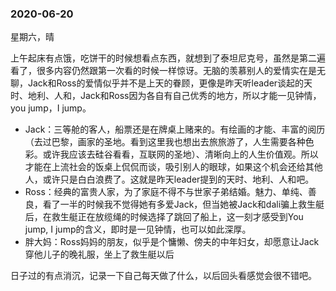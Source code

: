 ### 2020-06-20

星期六，晴

​	上午起床有点饿，吃饼干的时候想看点东西，就想到了泰坦尼克号，虽然是第二遍看了，很多内容仍然跟第一次看的时候一样惊讶。无脑的羡慕别人的爱情实在是无聊，Jack和Ross的爱情似乎并不是上天的眷顾，更像是昨天听leader谈起的天时、地利、人和，Jack和Ross因为各自有自己优秀的地方，所以才能一见钟情，you jump，I jump。

+ Jack：三等舱的客人，船票还是在牌桌上赌来的。有绘画的才能、丰富的阅历（去过巴黎，画家的圣地。看到这里我也想出去旅旅游了，人生需要各种色彩。或许我应该去硅谷看看，互联网的圣地）、清晰向上的人生价值观。所以才能在上流社会的饭桌上侃侃而谈，吸引别人的眼球，如果这个机会还给其他人，或许只是白白浪费了。这就是昨天leader提到的天时、地利、人和吧。
+ Ross：经典的富贵人家，为了家庭不得不与世家子弟结婚。魅力、单纯、善良，看了一半的时候我不觉得她有多爱Jack，但当她被Jack和dali骗上救生艇后，在救生艇正在放缆绳的时候选择了跳回了船上，这一刻才感受到You jump, I jump的含义，即时是一见钟情，也可以如此深厚。
+ 胖大妈：Ross妈妈的朋友，似乎是个慵懒、傍夫的中年妇女，却愿意让Jack穿他儿子的晚礼服，坐上了救生艇以后

日子过的有点消沉，记录一下自己每天做了什么，以后回头看感觉会很不错吧。

